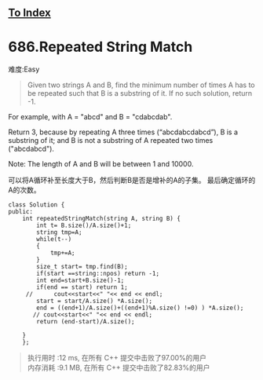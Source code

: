 [To Index](/index.md)
---
# 686.Repeated String Match
难度:Easy
> Given two strings A and B, find the minimum number of times A has to be repeated such that B is a substring of it. If no such solution, return -1.

For example, with A = "abcd" and B = "cdabcdab".

Return 3, because by repeating A three times (“abcdabcdabcd”), B is a substring of it; and B is not a substring of A repeated two times ("abcdabcd").

Note:
The length of A and B will be between 1 and 10000.

可以将A循环补至长度大于B，然后判断B是否是增补的A的子集。
最后确定循环的A的次数。

```
class Solution {
public:
    int repeatedStringMatch(string A, string B) {
        int t= B.size()/A.size()+1;
        string tmp=A;
        while(t--)
        {
            tmp+=A;
        }
        size_t start= tmp.find(B);
        if(start ==string::npos) return -1;
        int end=start+B.size()-1;
        if(end == start) return 1;
     //      cout<<start<<" "<< end << endl;
        start = start/A.size() *A.size();
        end = ((end+1)/A.size()+((end+1)%A.size() !=0) ) *A.size();
       // cout<<start<<" "<< end << endl;
        return (end-start)/A.size();
            
    }
    };
```
> 执行用时 :12 ms, 在所有 C++ 提交中击败了97.00%的用户   
内存消耗 :9.1 MB, 在所有 C++ 提交中击败了82.83%的用户
